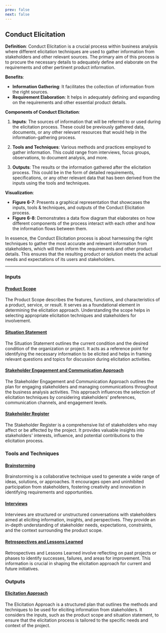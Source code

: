 ```yaml
---
prev: false
next: false
---
```


## Conduct Elicitation

**Definition**:
Conduct Elicitation is a crucial process within business analysis where different elicitation techniques are used to gather information from stakeholders and other relevant sources. The primary aim of this process is to procure the necessary details to adequately define and elaborate on the requirements and other pertinent product information.

**Benefits**:

- **Information Gathering**: It facilitates the collection of information from the right sources.
- **Requirement Elaboration**: It helps in adequately defining and expanding on the requirements and other essential product details.

**Components of Conduct Elicitation**:

1. **Inputs**:
   The sources of information that will be referred to or used during the elicitation process. These could be previously gathered data, documents, or any other relevant resources that would help in the information-gathering process.

2. **Tools and Techniques**:
   Various methods and practices employed to gather information. This could range from interviews, focus groups, observations, to document analysis, and more.

3. **Outputs**:
   The results or the information gathered after the elicitation process. This could be in the form of detailed requirements, specifications, or any other relevant data that has been derived from the inputs using the tools and techniques.

**Visualization**:

- **Figure 6-7**: Presents a graphical representation that showcases the inputs, tools & techniques, and outputs of the Conduct Elicitation process.
- **Figure 6-8**: Demonstrates a data flow diagram that elaborates on how different components of the process interact with each other and how the information flows between them.

In essence, the Conduct Elicitation process is about harnessing the right techniques to gather the most accurate and relevant information from stakeholders, which will then inform the requirements and other product details. This ensures that the resulting product or solution meets the actual needs and expectations of its users and stakeholders.

---

### Inputs

#### [Product Scope](/content/gist/business-analysis/inputs-outputs/assessment-of-business-value.md)

The Product Scope describes the features, functions, and characteristics of a product, service, or result. It serves as a foundational element in determining the elicitation approach. Understanding the scope helps in selecting appropriate elicitation techniques and stakeholders for involvement.

#### [Situation Statement](/content/gist/business-analysis/inputs-outputs/assessment-of-business-value.md)

The Situation Statement outlines the current condition and the desired condition of the organization or project. It acts as a reference point for identifying the necessary information to be elicited and helps in framing relevant questions and topics for discussion during elicitation activities.

#### [Stakeholder Engagement and Communication Approach](/content/gist/business-analysis/inputs-outputs/assessment-of-business-value.md)

The Stakeholder Engagement and Communication Approach outlines the plan for engaging stakeholders and managing communications throughout the business analysis activities. This approach influences the selection of elicitation techniques by considering stakeholders' preferences, communication channels, and engagement levels.

#### [Stakeholder Register](/content/gist/business-analysis/inputs-outputs/assessment-of-business-value.md)

The Stakeholder Register is a comprehensive list of stakeholders who may affect or be affected by the project. It provides valuable insights into stakeholders' interests, influence, and potential contributions to the elicitation process.

### Tools and Techniques

#### [Brainstorming](/content/gist/business-analysis/tools-techniques/benchmarking.md)

Brainstorming is a collaborative technique used to generate a wide range of ideas, solutions, or approaches. It encourages open and uninhibited participation from stakeholders, fostering creativity and innovation in identifying requirements and opportunities.

#### [Interviews](/content/gist/business-analysis/tools-techniques/benchmarking.md)

Interviews are structured or unstructured conversations with stakeholders aimed at eliciting information, insights, and perspectives. They provide an in-depth understanding of stakeholder needs, expectations, constraints, and the context surrounding the product scope.

#### [Retrospectives and Lessons Learned](/content/gist/business-analysis/tools-techniques/benchmarking.md)

Retrospectives and Lessons Learned involve reflecting on past projects or phases to identify successes, failures, and areas for improvement. This information is crucial in shaping the elicitation approach for current and future initiatives.

### Outputs

#### [Elicitation Approach](/content/gist/business-analysis/inputs-outputs/elicitation-results-unconfirmed-confirmed.md)

The Elicitation Approach is a structured plan that outlines the methods and techniques to be used for eliciting information from stakeholders. It considers the inputs, such as the product scope and situation statement, to ensure that the elicitation process is tailored to the specific needs and context of the project.
